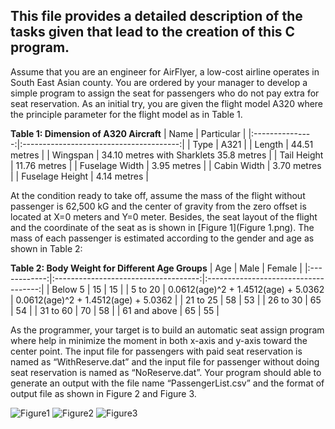 ## This file provides a detailed description of the tasks given that lead to the creation of this C program.

Assume that you are an engineer for AirFlyer, a low-cost airline operates in South East Asian county. You are ordered by your manager to develop a simple program to assign the seat for passengers who do not pay extra for seat reservation. As an initial try, you are given the flight model A320 where the principle parameter for the flight model as in Table 1. 

**Table 1: Dimension of A320 Aircraft**
|       Name      |                Particular               |
|:---------------:|:---------------------------------------:|
|       Type      |                   A321                  |
|      Length     |               44.51 metres              |
|     Wingspan    | 34.10 metres with Sharklets 35.8 metres |
|   Tail Height   |               11.76 metres              |
|  Fuselage Width |               3.95 metres               |
|   Cabin Width   |               3.70 metres               |
| Fuselage Height |               4.14 metres               |

At the condition ready to take off, assume the mass of the flight without passenger is 62,500 kG and the center of gravity from the zero offset is located at X=0 meters and Y=0 meter. Besides, the seat layout of the flight and the coordinate of the seat as is shown in [Figure 1](Figure 1.png). The mass of each passenger is estimated according to the gender and age as shown in Table 2:

**Table 2: Body Weight for Different Age Groups**
|      Age     |                 Male                 |                Female                |
|:------------:|:------------------------------------:|:------------------------------------:|
|    Below 5   |                  15                  |                  15                  |
|    5 to 20   | 0.0612(age)^2 + 1.4512(age) + 5.0362 | 0.0612(age)^2 + 1.4512(age) + 5.0362 |
|   21 to 25   |                  58                  |                  53                  |
|   26 to 30   |                  65                  |                  54                  |
|   31 to 60   |                  70                  |                  58                  |
| 61 and above |                  65                  |                  55                  |

As the programmer, your target is to build an automatic seat assign program where help in minimize the moment in both x-axis and y-axis toward the center point. The input file for passengers with paid seat reservation is named as “WithReserve.dat” and the input file for passenger without doing seat reservation is named as “NoReserve.dat”. Your program should able to generate an output with the file name “PassengerList.csv” and the format of output file as shown in Figure 2 and Figure 3.

![Figure1](/Aircraft-Seat-Allocation-System/Figure1.png)
![Figure2](/Aircraft-Seat-Allocation-System/Figure2.png)
![Figure3](/Aircraft-Seat-Allocation-System/Figure3.png)
